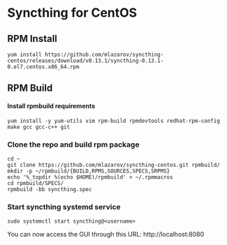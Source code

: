 # Syncthing for CentOS

## RPM Install

```
yum install https://github.com/mlazarov/syncthing-centos/releases/download/v0.13.1/syncthing-0.13.1-0.el7.centos.x86_64.rpm
```


## RPM Build


#### Install rpmbuild requirements

```
yum install -y yum-utils vim rpm-build rpmdevtools redhat-rpm-config make gcc gcc-c++ git
```


### Clone the repo and build rpm package

```
cd ~
git clone https://github.com/mlazarov/syncthing-centos.git rpmbuild/
mkdir -p ~/rpmbuild/{BUILD,RPMS,SOURCES,SPECS,SRPMS}
echo '%_topdir %(echo $HOME)/rpmbuild' > ~/.rpmmacros
cd rpmbuild/SPECS/
rpmbuild -bb syncthing.spec
```

### Start  syncthing systemd service

```
sudo systemctl start syncthing@<username>
```

You can now access the GUI through this URL: 
http://localhost:8080
